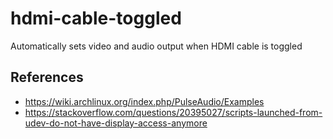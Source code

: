 # hdmi-cable-toggled
Automatically sets video and audio output when HDMI cable is toggled

## References
* https://wiki.archlinux.org/index.php/PulseAudio/Examples
* https://stackoverflow.com/questions/20395027/scripts-launched-from-udev-do-not-have-display-access-anymore
